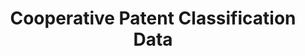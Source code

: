 ---
bigquery: https://console.cloud.google.com/bigquery?p=patents-public-data&d=cpc&page=dataset
citation: '“Cooperative Patent Classification” by the EPO and USPTO, for public use. '
contributors: EPO, USPTO
cost: None
description: Cooperative Patent Classification Data contains the scheme and definitions
  of the Cooperative Patent Classification system for classifying patent documents.
  The CPC is the result of a partnership between the EPO and the USPTO in their joint
  effort to develop a common, internationally compatible classification system for
  technical documents, in particular patent publications, which will be used by both
  offices in the patent granting process
documentation: https://www.cooperativepatentclassification.org/cpcSchemeAndDefinitions
last_edit: 04/07/2022, 21:24:08
location: https://www.cooperativepatentclassification.org/index
maintained_by: USPTO, EPO
schema_fields:
- date_revised
- breakdownCode
- glossary
- sizeCache
- title_full
- application_references
- parents
- applicationReferences
- symbol
- informativeReferences
- residual_references
- additional_only
- notAllocatable
- children
- ipcConcordant
- definition
- level
- child_groups
- not_allocatable
- status
- title_part
- titlePart
- breakdown_code
- informative_references
- titleFull
- dateRevised
- ipc_concordant
- synonyms
- limitingReferences
- childGroups
- limiting_references
- residualReferences
shortname: cooperative_patent_classification
tags:
- patents
- science
title: Cooperative Patent Classification Data
uuid: 984374a7-16e9-4b35-9445-458daceb01bf
---